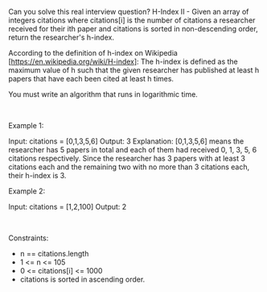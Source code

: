 Can you solve this real interview question? H-Index II - Given an array of integers citations where citations[i] is the number of citations a researcher received for their ith paper and citations is sorted in non-descending order, return the researcher's h-index.

According to the definition of h-index on Wikipedia [https://en.wikipedia.org/wiki/H-index]: The h-index is defined as the maximum value of h such that the given researcher has published at least h papers that have each been cited at least h times.

You must write an algorithm that runs in logarithmic time.

 

Example 1:


Input: citations = [0,1,3,5,6]
Output: 3
Explanation: [0,1,3,5,6] means the researcher has 5 papers in total and each of them had received 0, 1, 3, 5, 6 citations respectively.
Since the researcher has 3 papers with at least 3 citations each and the remaining two with no more than 3 citations each, their h-index is 3.


Example 2:


Input: citations = [1,2,100]
Output: 2


 

Constraints:

 * n == citations.length
 * 1 <= n <= 105
 * 0 <= citations[i] <= 1000
 * citations is sorted in ascending order.
